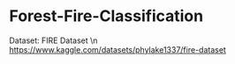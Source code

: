 # Forest-Fire-Classification

Dataset: FIRE Dataset \n
https://www.kaggle.com/datasets/phylake1337/fire-dataset
